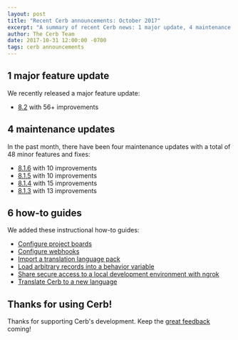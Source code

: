 ```yaml
---
layout: post
title: "Recent Cerb announcements: October 2017"
excerpt: "A summary of recent Cerb news: 1 major update, 4 maintenance updates, and 6 how-to guides."
author: The Cerb Team
date: 2017-10-31 12:00:00 -0700
tags: cerb announcements
---
```


## 1 major feature update

We recently released a major feature update:

* [8.2](/releases/8.2/) with 56+ improvements

## 4 maintenance updates

In the past month, there have been four maintenance updates with a total of 48 minor features and fixes:

* [8.1.6](/releases/8.1.6/) with 10 improvements
* [8.1.5](/releases/8.1.5/) with 10 improvements
* [8.1.4](/releases/8.1.4/) with 15 improvements
* [8.1.3](/releases/8.1.3/) with 13 improvements

## 6 how-to guides

We added these instructional how-to guides:

* [Configure project boards](/guides/project-boards/configure/)
* [Configure webhooks](/guides/webhooks/configure/)
* [Import a translation language pack](/guides/localization/import-translation/)
* [Load arbitrary records into a behavior variable](/guides/bots/load-records/)
* [Share secure access to a local development environment with ngrok](/guides/developers/ngrok/)
* [Translate Cerb to a new language](/guides/localization/create-translation/)

## Thanks for using Cerb!

Thanks for supporting Cerb's development.  Keep the [great feedback](https://github.com/jstanden/cerb/issues) coming!
